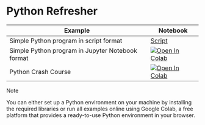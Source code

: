 
#  Python Refresher

| Example  | Notebook  |
|---|---|
| Simple Python program in script format  | [Script](https://github.com/Dr-AlaaKhamis/ISE491/blob/main/1_Introduction/Python_refresher/Simple_Python_Program_Script.py)   |
| Simple Python program in Jupyter Notebook format  | [![Open In Colab](https://colab.research.google.com/assets/colab-badge.svg)](https://colab.research.google.com/github/Dr-AlaaKhamis/ISE491/blob/main/1_Introduction/Python_refresher/Simple_Python_Program_Jupyter_notebook.ipynb)  |
| Python Crash Course  | [![Open In Colab](https://colab.research.google.com/assets/colab-badge.svg)](https://colab.research.google.com/github/Dr-AlaaKhamis/ISE491/blob/main/1_Introduction/Python_refresher/Python_Refresher.ipynb)  |

> [!NOTE]
> You can either set up a Python environment on your machine by installing the required libraries or run all examples online using Google Colab, a free platform that provides a ready-to-use Python environment in your browser.